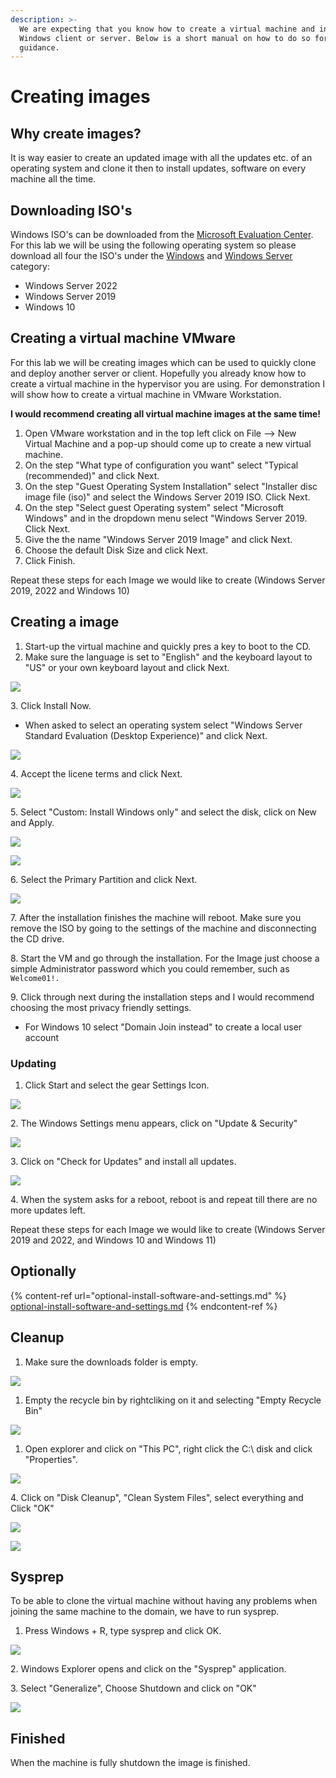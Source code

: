 ```yaml
---
description: >-
  We are expecting that you know how to create a virtual machine and install a
  Windows client or server. Below is a short manual on how to do so for some
  guidance.
---
```


# Creating images

## Why create images?

It is way easier to create an updated image with all the updates etc. of an operating system and clone it then to install updates, software on every machine all the time.

## Downloading ISO's

Windows ISO's can be downloaded from the [Microsoft Evaluation Center](https://www.microsoft.com/en-us/evalcenter/evaluate-windows-server). For this lab we will be using the following operating system so please download all four the ISO's under the [Windows](https://www.microsoft.com/en-us/evalcenter/evaluate-windows) and [Windows Server](https://www.microsoft.com/en-us/evalcenter/evaluate-windows-server) category:

* Windows Server 2022
* Windows Server 2019
* Windows 10

## Creating a virtual machine VMware

For this lab we will be creating images which can be used to quickly clone and deploy another server or client. Hopefully you already know how to create a virtual machine in the hypervisor you are using. For demonstration I will show how to create a virtual machine in VMware Workstation.&#x20;

**I would recommend creating all virtual machine images at the same time!**

1. Open VMware workstation and in the top left click on File --> New Virtual Machine and a pop-up should come up to create a new virtual machine.
2. On the step  "What type of configuration you want" select "Typical (recommended)" and click Next.
3. On the step "Guest Operating System Installation" select "Installer disc image file (iso)" and select the Windows Server 2019 ISO. Click Next.
4. On the step "Select guest Operating system" select "Microsoft Windows" and in the dropdown menu select "Windows Server 2019. Click Next.
5. Give the the name "Windows Server 2019 Image" and click Next.
6. Choose the default Disk Size and click Next.
7. Click Finish.

Repeat these steps for each Image we would like to create (Windows Server 2019, 2022 and Windows 10)

## Creating a image

1. Start-up the virtual machine and quickly pres a key to boot to the CD.
2. Make sure the language is set to "English" and the keyboard layout to "US" or your own keyboard layout and click Next.

![](<../../../.gitbook/assets/afbeelding (37).png>)

3\. Click Install Now.

* When asked to select an operating system select "Windows Server Standard Evaluation (Desktop Experience)" and click Next.

![](<../../../.gitbook/assets/afbeelding (57).png>)

4\. Accept the licene terms and click Next.

![](<../../../.gitbook/assets/afbeelding (65).png>)

5\. Select "Custom: Install Windows only" and select the disk, click on New and Apply.

![](<../../../.gitbook/assets/afbeelding (82).png>)

![](<../../../.gitbook/assets/afbeelding (8).png>)

6\. Select the Primary Partition and click Next.

![](<../../../.gitbook/assets/afbeelding (21).png>)

7\. After the installation finishes the machine will reboot. Make sure you remove the ISO by going to the settings of the machine and disconnecting the CD drive.

8\. Start the VM and go through the installation. For the Image just choose a simple Administrator password which you could remember, such as `Welcome01!.`

9\. Click through next during the installation steps and I would recommend choosing the most privacy friendly settings.

* For Windows 10 select "Domain Join instead" to create a local user account

### Updating

1. Click Start and select the gear Settings Icon.

![](<../../../.gitbook/assets/image (27).png>)

2\. The Windows Settings menu appears, click on "Update & Security"

![](<../../../.gitbook/assets/image (26).png>)

3\. Click on "Check for Updates" and install all updates.

![](<../../../.gitbook/assets/image (49).png>)

4\. When the system asks for a reboot, reboot is and repeat till there are no more updates left.

Repeat these steps for each Image we would like to create (Windows Server 2019 and 2022, and Windows 10 and Windows 11)

## Optionally

{% content-ref url="optional-install-software-and-settings.md" %}
[optional-install-software-and-settings.md](optional-install-software-and-settings.md)
{% endcontent-ref %}

## Cleanup

1. Make sure the downloads folder is empty.

![](<../../../.gitbook/assets/image (58).png>)

1. Empty the recycle bin by rightcliking on it and selecting "Empty Recycle Bin"

![](<../../../.gitbook/assets/image (44).png>)

1. Open explorer and click on "This PC", right click the C:\ disk and click "Properties".

![](<../../../.gitbook/assets/image (10) (1).png>)

4\. Click on "Disk Cleanup", "Clean System Files", select everything and Click "OK"

![](<../../../.gitbook/assets/image (34).png>)

![](<../../../.gitbook/assets/image (62).png>)

## Sysprep

To be able to clone the virtual machine without having any problems when joining the same machine to the domain, we have to run sysprep.

1. Press Windows + R, type sysprep and click OK.

![](<../../../.gitbook/assets/image (19).png>)

2\. Windows Explorer opens and click on the "Sysprep" application.

3\. Select "Generalize", Choose Shutdown and click on "OK"

![](<../../../.gitbook/assets/image (18).png>)

## Finished

When the machine is fully shutdown the image is finished.

&#x20;
